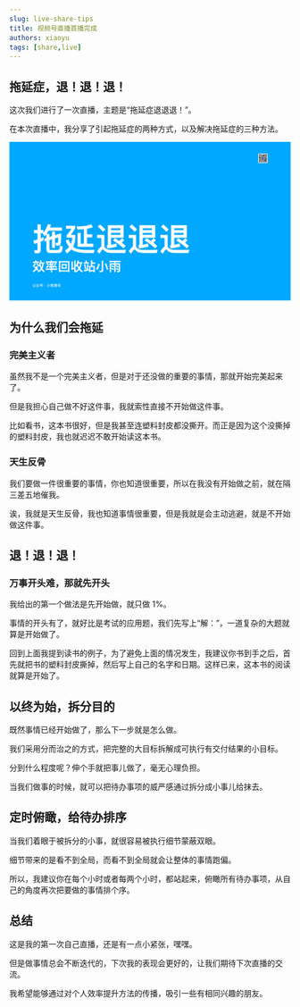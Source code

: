 ```yaml
---
slug: live-share-tips
title: 视频号直播首播完成
authors: xiaoyu
tags: [share,live]
---
```



## 拖延症，退！退！退！

这次我们进行了一次直播，主题是“拖延症退退退！”。

在本次直播中，我分享了引起拖延症的两种方式，以及解决拖延症的三种方法。

![](./image/live1-slide-1.png)

## 为什么我们会拖延

### 完美主义者

虽然我不是一个完美主义者，但是对于还没做的重要的事情，那就开始完美起来了。

但是我担心自己做不好这件事，我就索性直接不开始做这件事。

比如看书，这本书很好，但是我甚至连塑料封皮都没撕开。而正是因为这个没撕掉的塑料封皮，我也就迟迟不敢开始读这本书。



### 天生反骨

我们要做一件很重要的事情，你也知道很重要，所以在我没有开始做之前，就在隔三差五地催我。

诶，我就是天生反骨，我也知道事情很重要，但是我就是会主动逃避，就是不开始做这件事。



## 退！退！退！

### 万事开头难，那就先开头

我给出的第一个做法是先开始做，就只做 1%。

事情的开头有了，就好比是考试的应用题，我们先写上“解：”，一道复杂的大题就算是开始做了。

回到上面我提到读书的例子，为了避免上面的情况发生，我建议你书到手之后，首先就把书的塑料封皮撕掉，然后写上自己的名字和日期。这样已来，这本书的阅读就算是开始了。

## 以终为始，拆分目的

既然事情已经开始做了，那么下一步就是怎么做。

我们采用分而治之的方式，把完整的大目标拆解成可执行有交付结果的小目标。

分到什么程度呢？伸个手就把事儿做了，毫无心理负担。

当我们做事的时候，就可以把待办事项的威严感通过拆分成小事儿给抹去。

## 定时俯瞰，给待办排序

当我们着眼于被拆分的小事，就很容易被执行细节蒙蔽双眼。

细节带来的是看不到全局，而看不到全局就会让整体的事情跑偏。

所以，我建议你在每个小时或者每两个小时，都站起来，俯瞰所有待办事项，从自己的角度再次把要做的事情排个序。

## 总结

这是我的第一次自己直播，还是有一点小紧张，嘿嘿。

但是做事情总会不断迭代的，下次我的表现会更好的，让我们期待下次直播的交流。

我希望能够通过对个人效率提升方法的传播，吸引一些有相同兴趣的朋友。